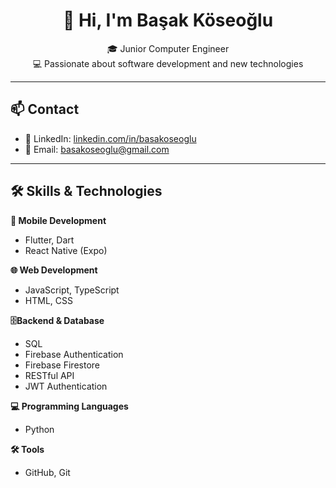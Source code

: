 <h1 align="center">👋 Hi, I'm Başak Köseoğlu</h1>

<p align="center">
  🎓 Junior Computer Engineer <br>
  💻 Passionate about software development and new technologies
</p>

---

## 📫 Contact
- 💼 LinkedIn: [linkedin.com/in/basakoseoglu](https://www.linkedin.com/in/basakoseoglu/)  
- 📧 Email: [basakoseoglu@gmail.com](mailto:basakoseoglu@gmail.com)  

---

## 🛠 Skills & Technologies

**📱 Mobile Development**  
- Flutter, Dart  
- React Native (Expo)  

**🌐 Web Development**  
- JavaScript, TypeScript  
- HTML, CSS  

**🗄️Backend & Database**  
- SQL  
- Firebase Authentication  
- Firebase Firestore  
- RESTful API  
- JWT Authentication  

**💻 Programming Languages**  
- Python  

**🛠 Tools**  
- GitHub, Git  

